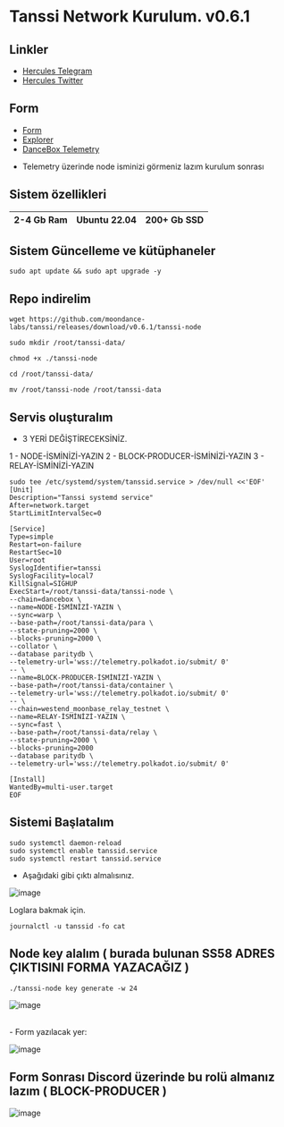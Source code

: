 # Tanssi Network Kurulum. v0.6.1

## Linkler
 * [Hercules Telegram](https://t.me/HerculesNode)
 * [Hercules Twitter](https://twitter.com/Herculesnode)

## Form
 * [Form](https://www.tanssi.network/block-producer-form)
 * [Explorer](https://polkadot.js.org/apps/?rpc=wss://fraa-dancebox-rpc.a.dancebox.tanssi.network#/accounts)
 * [DanceBox Telemetry](https://telemetry.polkadot.io/#stats/0x27aafd88e5921f5d5c6aebcd728dacbbf5c2a37f63e2eda301f8e0def01c43ea)
 - Telemetry üzerinde node isminizi görmeniz lazım kurulum sonrası

## Sistem özellikleri

| 2-4 Gb Ram  | Ubuntu 22.04 |  200+ Gb SSD | 
| ----------------- | ----------------- | ----------------- |


## Sistem Güncelleme ve kütüphaneler
```shell
sudo apt update && sudo apt upgrade -y
```

## Repo indirelim
```shell
wget https://github.com/moondance-labs/tanssi/releases/download/v0.6.1/tanssi-node 
```
```shell
sudo mkdir /root/tanssi-data/
```
```shell
chmod +x ./tanssi-node
```
```shell
cd /root/tanssi-data/
```

```shell
mv /root/tanssi-node /root/tanssi-data
```

## Servis oluşturalım

- 3 YERİ DEĞİŞTİRECEKSİNİZ.

1 - NODE-İSMİNİZİ-YAZIN
2 - BLOCK-PRODUCER-İSMİNİZİ-YAZIN
3 - RELAY-İSMİNİZİ-YAZIN

```shell
sudo tee /etc/systemd/system/tanssid.service > /dev/null <<'EOF'
[Unit]
Description="Tanssi systemd service"
After=network.target
StartLimitIntervalSec=0

[Service]
Type=simple
Restart=on-failure
RestartSec=10
User=root
SyslogIdentifier=tanssi
SyslogFacility=local7
KillSignal=SIGHUP
ExecStart=/root/tanssi-data/tanssi-node \
--chain=dancebox \
--name=NODE-İSMİNİZİ-YAZIN \
--sync=warp \
--base-path=/root/tanssi-data/para \
--state-pruning=2000 \
--blocks-pruning=2000 \
--collator \
--database paritydb \
--telemetry-url='wss://telemetry.polkadot.io/submit/ 0' 
-- \
--name=BLOCK-PRODUCER-İSMİNİZİ-YAZIN \
--base-path=/root/tanssi-data/container \
--telemetry-url='wss://telemetry.polkadot.io/submit/ 0' 
-- \
--chain=westend_moonbase_relay_testnet \
--name=RELAY-İSMİNİZİ-YAZIN \
--sync=fast \
--base-path=/root/tanssi-data/relay \
--state-pruning=2000 \
--blocks-pruning=2000 
--database paritydb \
--telemetry-url='wss://telemetry.polkadot.io/submit/ 0' 

[Install]
WantedBy=multi-user.target
EOF
```

## Sistemi Başlatalım

```shell
sudo systemctl daemon-reload
sudo systemctl enable tanssid.service
sudo systemctl restart tanssid.service
```

- Aşağıdaki gibi çıktı almalısınız.

![image](https://github.com/HerculesNode/Tansi-Network/assets/101635385/d2921ea1-b5da-426a-8266-8457680cd90c)

Loglara bakmak için.

```shell
journalctl -u tanssid -fo cat
```


## Node key alalım ( burada bulunan SS58 ADRES ÇIKTISINI FORMA YAZACAĞIZ )

```shell
./tanssi-node key generate -w 24
```

![image](https://github.com/HerculesNode/Tansi-Network/assets/101635385/800386a4-157c-4b46-8aa6-9f732a773c2d)

<br>
- Form yazılacak yer:

![image](https://github.com/HerculesNode/Tansi-Network/assets/101635385/6c01baa1-dcdc-4241-aa06-3df8d0c8911f)



## Form Sonrası Discord üzerinde bu rolü almanız lazım ( BLOCK-PRODUCER )

![image](https://github.com/HerculesNode/Tanssi-Network/assets/101635385/edc61a72-b88b-449a-8eaf-4e956ff92fe3)

